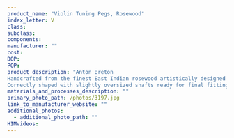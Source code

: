 ```yaml
---
product_name: "Violin Tuning Pegs, Rosewood"
index_letter: V
class: 
subclass: 
components:
manufacturer: ""
cost: 
DOP: 
POP: 
product_description: "Anton Breton
Handcrafted from the finest East Indian rosewood artistically designed for beauty and durability
Correctly shaped with slightly oversized shafts ready for final fitting by a skilled luthier"
materials_and_processes_description: ""
primary_photo_path: /photos/3197.jpg
link_to_manufacturer_website: ""
additional_photos:
  - additional_photo_path: ""
HIMvideos:
---
```

